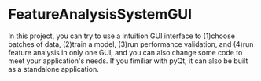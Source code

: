 # FeatureAnalysisSystemGUI
In this project, you can try to use a intuition GUI interface to (1)choose batches of data, (2)train a model, (3)run performance validation, and (4)run feature analysis in only one GUI, and you can also change some code to meet your application's needs. If you fimiliar with pyQt, it can also be built as a standalone application.
